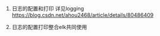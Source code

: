 1. 日志的配置和打印
    详见logging 
    https://blog.csdn.net/ahou2468/article/details/80486409 

2. 日志的配置打印整合elk共同使用